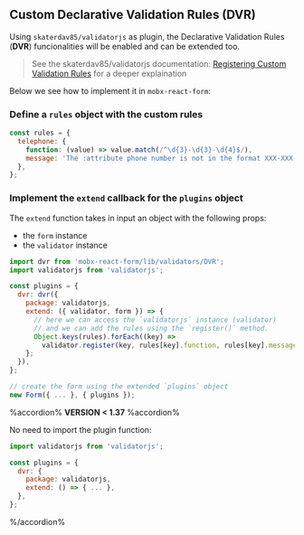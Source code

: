 ## Custom Declarative Validation Rules (DVR)

Using `skaterdav85/validatorjs` as plugin, the Declarative Validation Rules (**DVR**) funcionalities will be enabled and can be extended too.

> See the skaterdav85/validatorjs documentation: [Registering Custom Validation Rules](https://github.com/skaterdav85/validatorjs#registering-custom-validation-rules) for a deeper explaination

Below we see how to implement it in `mobx-react-form`:

### Define a `rules` object with the custom rules

```javascript
const rules = {
  telephone: {
    function: (value) => value.match(/^\d{3}-\d{3}-\d{4}$/),
    message: 'The :attribute phone number is not in the format XXX-XXX-XXXX.',
  },
};
```

### Implement the `extend` callback for the `plugins` object

The `extend` function takes in input an object with the following props:

* the `form` instance
* the `validator` instance

```javascript
import dvr from 'mobx-react-form/lib/validators/DVR';
import validatorjs from 'validatorjs';

const plugins = {
  dvr: dvr({
    package: validatorjs,
    extend: ({ validator, form }) => {
      // here we can access the `validatorjs` instance (validator)
      // and we can add the rules using the `register()` method.
      Object.keys(rules).forEach((key) =>
        validator.register(key, rules[key].function, rules[key].message));
    };
  }),
};

// create the form using the extended `plugins` object
new Form({ ... }, { plugins });
```

%accordion% **VERSION < 1.37** %accordion%

No need to import the plugin function:

```javascript
import validatorjs from 'validatorjs';

const plugins = {
  dvr: {
    package: validatorjs,
    extend: () => { ... },
  },
};

```

%/accordion%
